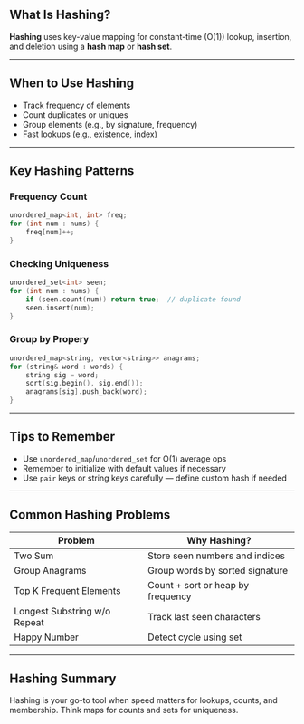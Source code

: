 ## What Is Hashing?

**Hashing** uses key-value mapping for constant-time (O(1)) lookup, insertion, and deletion using a **hash map** or **hash set**.

---

## When to Use Hashing

* Track frequency of elements
* Count duplicates or uniques
* Group elements (e.g., by signature, frequency)
* Fast lookups (e.g., existence, index)

---

## Key Hashing Patterns

### Frequency Count

```cpp
unordered_map<int, int> freq;
for (int num : nums) {
    freq[num]++;
}

```

### Checking Uniqueness

```cpp
unordered_set<int> seen;
for (int num : nums) {
    if (seen.count(num)) return true;  // duplicate found
    seen.insert(num);
}
```

### Group by Propery
```cpp
unordered_map<string, vector<string>> anagrams;
for (string& word : words) {
    string sig = word;
    sort(sig.begin(), sig.end());
    anagrams[sig].push_back(word);
}
```

---

## Tips to Remember

* Use `unordered_map`/`unordered_set` for O(1) average ops
* Remember to initialize with default values if necessary
* Use `pair` keys or string keys carefully — define custom hash if needed

---

## Common Hashing Problems

| Problem                         | Why Hashing?                          |
| ------------------------------ | ------------------------------------- |
| Two Sum                        | Store seen numbers and indices        |
| Group Anagrams                 | Group words by sorted signature       |
| Top K Frequent Elements        | Count + sort or heap by frequency     |
| Longest Substring w/o Repeat   | Track last seen characters            |
| Happy Number                   | Detect cycle using set                |

---

## Hashing Summary

Hashing is your go-to tool when speed matters for lookups, counts, and membership. Think maps for counts and sets for uniqueness.


